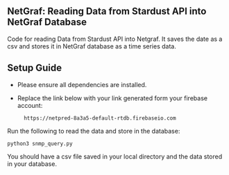 
## NetGraf: Reading Data from Stardust API into NetGraf Database

Code for reading Data from Stardust API into Netgraf. It saves the date as a csv and stores it in NetGraf database as a time series data.

## Setup Guide
* Please ensure all dependencies are installed. 
* Replace the link below with your link generated form your firebase account:
        
        https://netpred-8a3a5-default-rtdb.firebaseio.com 


Run the following to read the data and store in the database:

    python3 snmp_query.py


You should have a csv file saved in your local directory and the data stored in your database.

